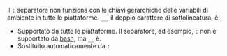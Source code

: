 Il `:` separatore non funziona con le chiavi gerarchiche delle variabili di ambiente in tutte le piattaforme. `__`, il doppio carattere di sottolineatura, è:

* Supportato da tutte le piattaforme. Il separatore, ad esempio, `:` non è supportato da [bash](https://linuxhint.com/bash-environment-variables/), ma `__` è.
* Sostituito automaticamente da `:`